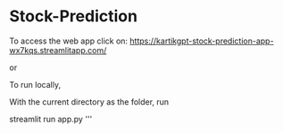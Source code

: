 # Stock-Prediction

To access the web app click on: 
https://kartikgpt-stock-prediction-app-wx7kqs.streamlitapp.com/

or 

To run locally,

With the current directory as the folder, run

streamlit run app.py
'''
